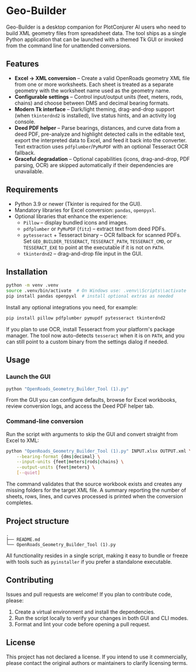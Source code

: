 # Geo-Builder

Geo-Builder is a desktop companion for PlotConjurer AI users who need to build XML geometry files from spreadsheet data. The tool ships as a single Python application that can be launched with a themed Tk GUI or invoked from the command line for unattended conversions.

## Features

- **Excel → XML conversion** – Create a valid OpenRoads geometry XML file from one or more worksheets. Each sheet is treated as a separate geometry with the worksheet name used as the geometry name.
- **Configurable settings** – Control input/output units (feet, meters, rods, chains) and choose between DMS and decimal bearing formats.
- **Modern Tk interface** – Dark/light theming, drag-and-drop support (when `tkinterdnd2` is installed), live status hints, and an activity log console.
- **Deed PDF helper** – Parse bearings, distances, and curve data from a deed PDF, pre-analyze and highlight detected calls in the editable text, export the interpreted data to Excel, and feed it back into the converter. Text extraction uses `pdfplumber`/`PyMuPDF` with an optional Tesseract OCR fallback.
- **Graceful degradation** – Optional capabilities (icons, drag-and-drop, PDF parsing, OCR) are skipped automatically if their dependencies are unavailable.

## Requirements

- Python 3.9 or newer (Tkinter is required for the GUI).
- Mandatory libraries for Excel conversion: `pandas`, `openpyxl`.
- Optional libraries that enhance the experience:
  - `Pillow` – display bundled icons and images.
  - `pdfplumber` or `PyMuPDF` (`fitz`) – extract text from deed PDFs.
  - `pytesseract` + Tesseract binary – OCR fallback for scanned PDFs. Set `GEO_BUILDER_TESSERACT`, `TESSERACT_PATH`, `TESSERACT_CMD`, or `TESSERACT_EXE` to point at the executable if it is not on `PATH`.
  - `tkinterdnd2` – drag-and-drop file input in the GUI.

## Installation

```bash
python -m venv .venv
source .venv/bin/activate  # On Windows use: .venv\\Scripts\\activate
pip install pandas openpyxl  # install optional extras as needed
```

Install any optional integrations you need, for example:

```bash
pip install pillow pdfplumber pymupdf pytesseract tkinterdnd2
```

If you plan to use OCR, install Tesseract from your platform's package manager. The tool now auto-detects `tesseract` when it is on `PATH`, and you can still point to a custom binary from the settings dialog if needed.

## Usage

### Launch the GUI

```bash
python "OpenRoads_Geometry_Builder_Tool (1).py"
```

From the GUI you can configure defaults, browse for Excel workbooks, review conversion logs, and access the Deed PDF helper tab.

### Command-line conversion

Run the script with arguments to skip the GUI and convert straight from Excel to XML:

```bash
python "OpenRoads_Geometry_Builder_Tool (1).py" INPUT.xlsx OUTPUT.xml \
    --bearing-format {dms|decimal} \
    --input-units {feet|meters|rods|chains} \
    --output-units {feet|meters} \
    [--quiet]
```

The command validates that the source workbook exists and creates any missing folders for the target XML file. A summary reporting the number of sheets, rows, lines, and curves processed is printed when the conversion completes.

## Project structure

```
.
├── README.md
└── OpenRoads_Geometry_Builder_Tool (1).py
```

All functionality resides in a single script, making it easy to bundle or freeze with tools such as `pyinstaller` if you prefer a standalone executable.

## Contributing

Issues and pull requests are welcome! If you plan to contribute code, please:

1. Create a virtual environment and install the dependencies.
2. Run the script locally to verify your changes in both GUI and CLI modes.
3. Format and lint your code before opening a pull request.

## License

This project has not declared a license. If you intend to use it commercially, please contact the original authors or maintainers to clarify licensing terms.
